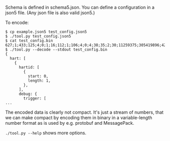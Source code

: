 Schema is defined in schema5.json. You can define a configuration in a json5
file. (Any json file is also valid json5.)

To encode:
```
$ cp example.json5 test_config.json5
$ ./tool.py test_config.json5 
$ cat test_config.bin 
627;1;433;125;4;0;1;16;112;1;106;4;0;4;38;35;2;30;11259375;305419896;4294905855;4;4;1;50;47;1;42;3735928559;4294950639;140989193;141033471;185;4;1;4;16;142;1;136;4;0;2;126;122;2;116;2517360851987341713937;314824432191309680913;4444580219171430789360;187723572702975;281401388481450;264917625139440;19;24;1;268452384;2;268452392;68;12;0;1;2;1;4;1;17;12;1;8;1;1;2;1;18;29;1;12;1;1;2;1;3;1;2;8;3;1;5;1;41;8;1;1;3;1;17;8;1;4;2;1;18;12;1;4;2;1;3;1;16;98;95;1;4;0;1;2;74;71;2;29;324498737;550528;68702761215;1;32;3615;4095;4276944896;4293783552;3;4;0;5;17;19;16;1;4;0;1;3;4;1;4;18;13;1;8;2;2;3;32;19;34;31;20;2147483648;33554432;2;1;3;1;
$ ./tool.py --decode --stdout test_config.bin 
{
  hart: [
    {
      hartid: [
        {
          start: 0,
          length: 1,
        },
      ],
      debug: {
        trigger: [
...
```

The encoded data is clearly not compact. It's just a stream of numbers, that we
can make compact by encoding them in binary in a variable-length number format
as is used by e.g. protobuf and MessagePack.

`./tool.py --help` shows more options.

